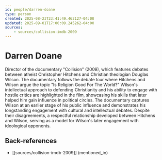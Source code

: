 ```yaml
---
id: people/darren-doane
type: person
created: 2025-08-23T23:41:49.462127-04:00
updated: 2025-09-01T17:00:09.245262-04:00
sources:
    - sources/collision-imdb-2009
---
```


# Darren Doane

Director of the documentary "Collision" (2009), which features debates between atheist Christopher Hitchens and Christian theologian Douglas Wilson. The documentary follows the debate tour where Hitchens and Wilson argue the topic "Is Religion Good For The World?" Wilson's intellectual approach to defending Christianity and his ability to engage with hostile critics are highlighted in the film, showcasing his skills that later helped him gain influence in political circles. The documentary captures Wilson at an earlier stage of his public influence and demonstrates his longstanding engagement with cultural and intellectual debates. Despite their disagreements, a respectful relationship developed between Hitchens and Wilson, serving as a model for Wilson's later engagement with ideological opponents.

## Back-references
<!-- Auto-maintained by the system -->
- [[sources/collision-imdb-2009]] (mentioned_in)

